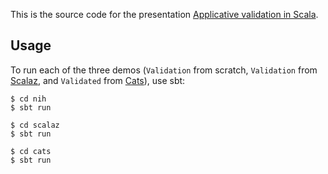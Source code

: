 This is the source code for the presentation [Applicative validation in
Scala][1].

## Usage

To run each of the three demos (`Validation` from scratch, `Validation`
from [Scalaz][1], and `Validated` from [Cats][3]), use sbt:

```
$ cd nih
$ sbt run
```

```
$ cd scalaz
$ sbt run
```

```
$ cd cats
$ sbt run
```

[1]: https://earldouglas.com/presentations/scaladation/
[2]: http://scalaz.github.io/scalaz/
[3]: http://typelevel.org/cats/
